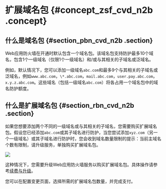# 扩展域名包 {#concept_zsf_cvd_n2b .concept}

## 什么是域名包 {#section_pbn_cvd_n2b .section}

Web应用防火墙在开通时默认包含一个域名包。该域名包支持防护最多10个域名，包含1个一级域名（仅限1个一级域名）和/或与其相关的子域名或泛域名。

例如，默认情况下，您可以添加一级域名`abc.com`和最多9个与其相关的子域名或泛域名，例如`www.abc.com`，`\*.abc.com`，`mail.abc.com`，`user.pay.abc.com`，`x.y.z.abc.com`。这些域名（包括一级域名`abc.com`）将各占用一个域名包中的域名防护额度。

## 什么是扩展域名包 {#section_rbn_cvd_n2b .section}

如果您想要添加两个不同的一级域名或与其相关的子域名，您需要购买扩展域名包。假设您已经添加`abc.com`或其子域名进行防护，当您尝试添加`xyz.com`（另一个一级域名）或其子域名进行防护时，您会收到域名数量限制的提示：当前主域名个数有限制，请升级服务，单独购买扩展域名包。

![](http://static-aliyun-doc.oss-cn-hangzhou.aliyuncs.com/assets/img/15541/15420727687289_zh-CN.png)

这种情况下，您需要升级Web应用防火墙服务以购买扩展域名包。具体操作请参考[续费与升级](intl.zh-CN/产品定价/续费与升级.md#)。

您可以在配置变更页面，选择所需的扩展域名包数量，并完成支付。

